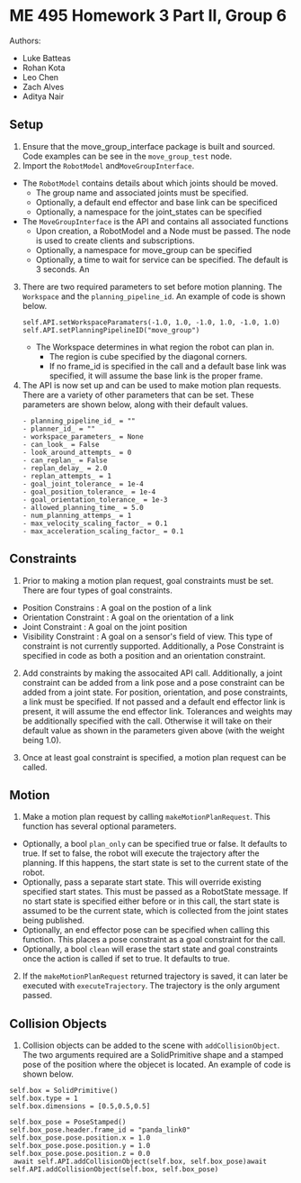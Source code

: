 # ME 495 Homework 3 Part II, Group 6
Authors: 
- Luke Batteas
- Rohan Kota
- Leo Chen
- Zach Alves
- Aditya Nair

## Setup

1. Ensure that the move_group_interface package is built and sourced. Code examples can be see in the `move_group_test` node.
2. Import the `RobotModel` and`MoveGroupInterface`. 
 - The `RobotModel` contains details about which joints should be moved.
    - The group name and associated joints must be specified.
    - Optionally, a default end effector and base link can be specificed
    - Optionally, a namespace for the joint_states can be specified
- The `MoveGroupInterface` is the API and contains all associated functions
    - Upon creation, a RobotModel and a Node must be passed. The node is used to create clients and subscriptions.
    - Optionally, a namespace for move_group can be specified
    - Optionally, a time to wait for service can be specified. The default is 3 seconds.
    An 

3. There are two required parameters to set before motion planning. The `Workspace` and the `planning_pipeline_id`. An example of code is shown below.
    ```
    self.API.setWorkspaceParamaters(-1.0, 1.0, -1.0, 1.0, -1.0, 1.0)
    self.API.setPlanningPipelineID("move_group")
    ```
    - The Workspace determines in what region the robot can plan in. 
        - The region is cube specified by the diagonal corners.
        - If no frame_id is specified in the call and a default base link was specified, it will assume the base link is the proper frame.
4. The API is now set up and can be used to make motion plan requests. There are a variety of other parameters that can be set. 
    These parameters are shown below, along with their default values.
    ```
    - planning_pipeline_id_ = "" 
    - planner_id_ = ""
    - workspace_parameters_ = None
    - can_look_ = False
    - look_around_attempts_ = 0
    - can_replan_ = False
    - replan_delay_ = 2.0
    - replan_attempts_ = 1
    - goal_joint_tolerance_ = 1e-4
    - goal_position_tolerance_ = 1e-4
    - goal_orientation_tolerance_ = 1e-3
    - allowed_planning_time_ = 5.0
    - num_planning_attemps_ = 1
    - max_velocity_scaling_factor_ = 0.1
    - max_acceleration_scaling_factor_ = 0.1 
    ```

## Constraints

1. Prior to making a motion plan request, goal constraints must be set. There are four types of goal constraints.
 - Position Constrains : A goal on the postion of a link
 - Orientation Constraint : A goal on the orientation of a link
 - Joint Constraint : A goal on the joint position
 - Visibility Constraint : A goal on a sensor's field of view. This type of constraint is not currently supported.
 Additionally, a Pose Constraint is specified in code as both a position and an orientation constraint.

2. Add constraints by making the assocaited API call. 
   Additionally, a joint constraint can be added from a link pose and a pose constraint can be added from a joint state.
   For position, orientation, and pose constraints, a link must be specified. If not passed and a default end effector link is present, it will assume the end effector link.
   Tolerances and weights may be additionally specified with the call. Otherwise it will take on their default value as shown in the parameters given above (with the weight being 1.0).

3. Once at least goal constraint is specified, a motion plan request can be called. 



## Motion

1. Make a motion plan request by calling `makeMotionPlanRequest`. This function has several optional parameters.
- Optionally, a bool `plan_only` can be specified true or false. It defaults to true. If set to false, the robot will execute the trajectory after the planning. If this happens, the start state is set to the current state of the robot. 
- Optionally, pass a separate start state. This will override existing specified start states. This must be passed as a RobotState message. If no start state is specified either before or in this call, the start state is assumed to be the current state, which is collected from the joint states being published. 
- Optionally, an end effector pose can be specified when calling this function. This places a pose constraint as a goal constraint for the call. 
- Optionally, a bool `clean` will erase the start state and goal constraints once the action is called if set to true. It defaults to true.

2. If the `makeMotionPlanRequest` returned trajectory is saved, it can later be executed with `executeTrajectory`. The trajectory is the only argument passed.

## Collision Objects
1. Collision objects can be added to the scene with `addCollisionObject`. The two arguments required are a SolidPrimitive shape and a stamped pose of the position where the objecet is located. An example of code is shown below.
```
self.box = SolidPrimitive()
self.box.type = 1
self.box.dimensions = [0.5,0.5,0.5]

self.box_pose = PoseStamped()
self.box_pose.header.frame_id = "panda_link0"
self.box_pose.pose.position.x = 1.0
self.box_pose.pose.position.y = 1.0
self.box_pose.pose.position.z = 0.0
 await self.API.addCollisionObject(self.box, self.box_pose)await self.API.addCollisionObject(self.box, self.box_pose)
```
